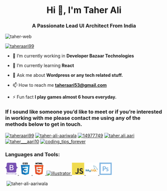 <h1 align="center">Hi 👋, I'm Taher Ali</h1>
<h3 align="center">A Passionate Lead UI Architect From India</h3>

<p align="left"> <img src="https://komarev.com/ghpvc/?username=taher-web&label=Profile%20views&color=0e75b6&style=flat" alt="taher-web" /> </p>

<p align="left"> <a href="https://twitter.com/taheraari99" target="blank"><img src="https://img.shields.io/twitter/follow/taheraari99?logo=twitter&style=for-the-badge" alt="taheraari99" /></a> </p>

- 🔭 I’m currently working in **Developer Bazaar Technologies**

- 🌱 I’m currently learning **React**

- 💬 Ask me about **Wordpress or any tech related stuff.**

- 📫 How to reach me **taheraari53@gmail.com**

- ⚡ Fun fact **I play games almost 6 hours everyday.**

<h3 align="left">If I sound like someone you’d like to meet or if you’re interested in working with me please contact me using any of the methods below to get in touch.</h3>
<p align="left">
<a href="https://twitter.com/taheraari99" target="blank"><img align="center" src="https://cdn.jsdelivr.net/npm/simple-icons@v3/icons/twitter.svg" alt="taheraari99" height="30" width="40" /></a>
<a href="https://linkedin.com/in/taher-ali-aariwala" target="blank"><img align="center" src="https://cdn.jsdelivr.net/npm/simple-icons@3.0.1/icons/linkedin.svg" alt="taher-ali-aariwala" height="30" width="40" /></a>
<a href="https://stackoverflow.com/users/14977749" target="blank"><img align="center" src="https://cdn.jsdelivr.net/npm/simple-icons@3.0.1/icons/stackoverflow.svg" alt="14977749" height="30" width="40" /></a>
<a href="https://www.facebook.com/taher.ali.aariwala/" target="blank"><img align="center" src="https://cdn.jsdelivr.net/npm/simple-icons@3.0.1/icons/facebook.svg" alt="taher.ali.aari" height="30" width="40" /></a>
<a href="https://www.instagram.com/coding_tips_forever/" target="blank"><img align="center" src="https://cdn.jsdelivr.net/npm/simple-icons@3.0.1/icons/instagram.svg" alt="taher___aari10" height="30" width="40" /></a>
<a href="https://dribbble.com/coding_tips_forever" target="blank"><img align="center" src="https://cdn.jsdelivr.net/npm/simple-icons@3.1.0/icons/dribbble.svg" alt="coding_tips_forever" height="30" width="40" /></a>
</p>

<h3 align="left">Languages and Tools:</h3>
<p align="left"> <a href="https://getbootstrap.com" target="_blank"> <img src="https://raw.githubusercontent.com/devicons/devicon/master/icons/bootstrap/bootstrap-plain-wordmark.svg" alt="bootstrap" width="40" height="40"/> </a> <a href="https://www.w3schools.com/css/" target="_blank"> <img src="https://raw.githubusercontent.com/devicons/devicon/master/icons/css3/css3-original-wordmark.svg" alt="css3" width="40" height="40"/> </a> <a href="https://www.w3.org/html/" target="_blank"> <img src="https://raw.githubusercontent.com/devicons/devicon/master/icons/html5/html5-original-wordmark.svg" alt="html5" width="40" height="40"/> </a> <a href="https://www.adobe.com/in/products/illustrator.html" target="_blank"> <img src="https://www.vectorlogo.zone/logos/adobe_illustrator/adobe_illustrator-icon.svg" alt="illustrator" width="40" height="40"/> </a> <a href="https://developer.mozilla.org/en-US/docs/Web/JavaScript" target="_blank"> <img src="https://raw.githubusercontent.com/devicons/devicon/master/icons/javascript/javascript-original.svg" alt="javascript" width="40" height="40"/> </a> <a href="https://www.mysql.com/" target="_blank"> <img src="https://raw.githubusercontent.com/devicons/devicon/master/icons/mysql/mysql-original-wordmark.svg" alt="mysql" width="40" height="40"/> </a> <a href="https://www.photoshop.com/en" target="_blank"> <img src="https://raw.githubusercontent.com/devicons/devicon/master/icons/photoshop/photoshop-line.svg" alt="photoshop" width="40" height="40"/> </a> </p>

<p>&nbsp;<img align="center" src="https://github-readme-stats.vercel.app/api?username=taher-ali-aariwala&show_icons=true&locale=en" alt="taher-ali-aariwala" /></p>
